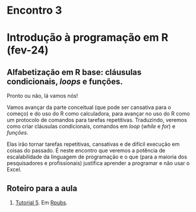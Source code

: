 Encontro 3
================

# Introdução à programação em R (fev-24)

## Alfabetização em R base: cláusulas condicionais, *loops* e funções.

Pronto ou não, lá vamos nós!

Vamos avançar da parte conceitual (que pode ser cansativa para o começo)
e do uso do R como calculadora, para avançar no uso do R como um
protocolo de comandos para tarefas repetitivas. Traduzindo, veremos como
criar cláusulas condicionais, comandos em *loop* (*while* e *for*) e
*funções*.

Elas irão tornar tarefas repetitivas, cansativas e de difícil execução
em coisas do passado. É neste encontro que veremos a potência de
escalabilidade da linguagem de programação e o que (para a maioria dos
pesquisadores e profissionais) justifica aprender a programar e não usar
o Excel.

## Roteiro para a aula

1.  [Tutorial 5](../Tutoriais/Tutorial-5.md). Em
    [Rpubs](https://rpubs.com/vinrodr/tutorial_5_introR_pubs).
